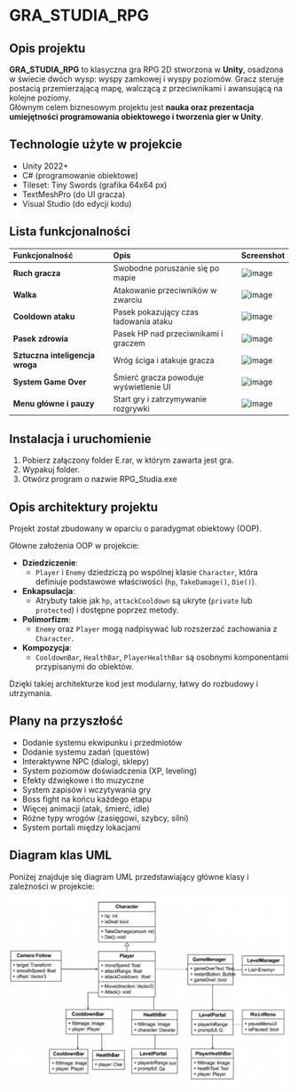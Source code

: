 # GRA_STUDIA_RPG

## Opis projektu
**GRA_STUDIA_RPG** to klasyczna gra RPG 2D stworzona w **Unity**, osadzona w świecie dwóch wysp: wyspy zamkowej i wyspy poziomów. Gracz steruje postacią przemierzającą mapę, walczącą z przeciwnikami i awansującą na kolejne poziomy.  
Głównym celem biznesowym projektu jest **nauka oraz prezentacja umiejętności programowania obiektowego i tworzenia gier w Unity**.

## Technologie użyte w projekcie
- Unity 2022+
- C# (programowanie obiektowe)
- Tileset: Tiny Swords (grafika 64x64 px)
- TextMeshPro (do UI gracza)
- Visual Studio (do edycji kodu)

## Lista funkcjonalności

| Funkcjonalność             | Opis                                      | Screenshot                |
|:----------------------------|:-----------------------------------------|:---------------------------|
| **Ruch gracza**             | Swobodne poruszanie się po mapie          | ![image](https://github.com/user-attachments/assets/79d37da6-2a20-4843-a471-488d353dfe24) |
| **Walka**                   | Atakowanie przeciwników w zwarciu         | ![image](https://github.com/user-attachments/assets/0811acfb-c519-401e-9087-717f6a20ddcf) |
| **Cooldown ataku**          | Pasek pokazujący czas ładowania ataku     | ![image](https://github.com/user-attachments/assets/63569e07-841d-4d19-ba91-87f72393b0a2) |
| **Pasek zdrowia**           | Pasek HP nad przeciwnikami i graczem      | ![image](https://github.com/user-attachments/assets/8ebf17c4-c806-4d2c-b553-48b06647b57b) |
| **Sztuczna inteligencja wroga** | Wróg ściga i atakuje gracza           | ![image](https://github.com/user-attachments/assets/004102b9-ce0a-4039-8181-33713c387937) |
| **System Game Over**        | Śmierć gracza powoduje wyświetlenie UI    | ![image](https://github.com/user-attachments/assets/bb14340f-1a04-4de5-905b-ecb91d7a1959) |
| **Menu główne i pauzy**     | Start gry i zatrzymywanie rozgrywki       | ![image](https://github.com/user-attachments/assets/f8f800a7-f9b2-4c92-8659-75f9d32c164d) |

## Instalacja i uruchomienie

 1. Pobierz załączony folder E.rar, w którym zawarta jest gra.
 2. Wypakuj folder.
 3. Otwórz program o nazwie RPG_Studia.exe

## Opis architektury projektu

Projekt został zbudowany w oparciu o paradygmat obiektowy (OOP).

Główne założenia OOP w projekcie:
- **Dziedziczenie**: 
  - `Player` i `Enemy` dziedziczą po wspólnej klasie `Character`, która definiuje podstawowe właściwości (`hp`, `TakeDamage()`, `Die()`).
- **Enkapsulacja**: 
  - Atrybuty takie jak `hp`, `attackCooldown` są ukryte (`private` lub `protected`) i dostępne poprzez metody.
- **Polimorfizm**: 
  - `Enemy` oraz `Player` mogą nadpisywać lub rozszerzać zachowania z `Character`.
- **Kompozycja**: 
  - `CooldownBar`, `HealthBar`, `PlayerHealthBar` są osobnymi komponentami przypisanymi do obiektów.

Dzięki takiej architekturze kod jest modularny, łatwy do rozbudowy i utrzymania.

## Plany na przyszłość

- Dodanie systemu ekwipunku i przedmiotów
- Dodanie systemu zadań (questów)
- Interaktywne NPC (dialogi, sklepy)
- System poziomów doświadczenia (XP, leveling)
- Efekty dźwiękowe i tło muzyczne
- System zapisów i wczytywania gry
- Boss fight na końcu każdego etapu
- Więcej animacji (atak, śmierć, idle)
- Różne typy wrogów (zasięgowi, szybcy, silni)
- System portali między lokacjami

## Diagram klas UML

Poniżej znajduje się diagram UML przedstawiający główne klasy i zależności w projekcie:

![UML Diagram](Diagram_UML_RPG.png)

